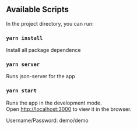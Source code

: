 ## Available Scripts

In the project directory, you can run:
### `yarn install`
Install all package dependence
### `yarn server`
Runs json-server for the app

### `yarn start`

Runs the app in the development mode.<br />
Open [http://localhost:3000](http://localhost:3000) to view it in the browser.

Username/Password: demo/demo
